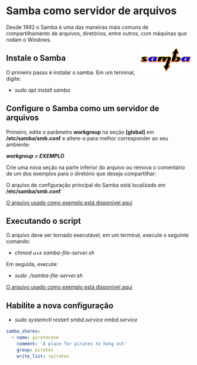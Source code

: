 # Samba como servidor de arquivos
Desde 1992 o Samba é uma das maneiras mais comuns de compartilhamento de arquivos, diretórios, entre outros, com máquinas que rodam o Windows.

<img align="right" src="SambaLogo.png">
 
 ## Instale o Samba
 O primeiro passo é instalar o samba. Em um terminal, digite:

* *sudo apt install samba*

## Configure o Samba como um servidor de arquivos
Primeiro, edite o parâmetro **workgroup** na seção **[global]** em **/etc/samba/smb.conf** e altere-o para melhor corresponder ao seu ambiente:

***workgroup = EXEMPLO***

Crie uma nova seção na parte inferior do arquivo ou remova o comentário de um dos exemplos para o diretório que deseja compartilhar:

O arquivo de configuração principal do Samba está localizado em **/etc/samba/smb.conf**

[O arquivo usado como exemplo está disponível aqui](https://github.com/rafaelmotadasilva/samba-file-server/blob/main/smb.conf)

## Executando o script

O arquivo deve ser tornado executável, em um terminal, execute o seguinte comando:

* *chmod u+x samba-file-server.sh*

Em seguida, execute:

* *sudo ./samba-file-server.sh*

[O arquivo usado como exemplo está disponível aqui](https://github.com/rafaelmotadasilva/samba-file-server/blob/main/samba-file-server.sh)

## Habilite a nova configuração
* *sudo systemctl restart smbd.service nmbd.service*

```Yaml
samba_shares:
  - name: piratecove
    comment: 'A place for pirates to hang out'
    group: pirates
    write_list: +pirates
```